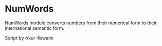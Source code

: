 # NumWords

NumWords module converts numbers from their numerical form to their international semantic form.

Script by अंkur गोswami
